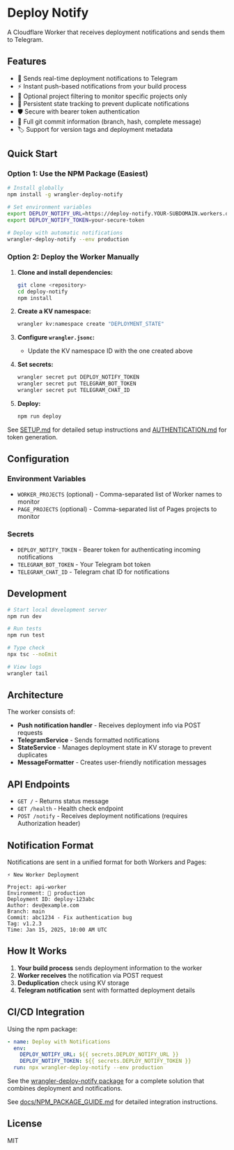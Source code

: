 # Deploy Notify

A Cloudflare Worker that receives deployment notifications and sends them to Telegram.

## Features

- 📱 Sends real-time deployment notifications to Telegram
- ⚡ Instant push-based notifications from your build process
- 🎯 Optional project filtering to monitor specific projects only
- 💾 Persistent state tracking to prevent duplicate notifications
- 🛡️ Secure with bearer token authentication
- 🔄 Full git commit information (branch, hash, complete message)
- 🏷️ Support for version tags and deployment metadata

## Quick Start

### Option 1: Use the NPM Package (Easiest)

```bash
# Install globally
npm install -g wrangler-deploy-notify

# Set environment variables
export DEPLOY_NOTIFY_URL=https://deploy-notify.YOUR-SUBDOMAIN.workers.dev
export DEPLOY_NOTIFY_TOKEN=your-secure-token

# Deploy with automatic notifications
wrangler-deploy-notify --env production
```

### Option 2: Deploy the Worker Manually

1. **Clone and install dependencies:**
   ```bash
   git clone <repository>
   cd deploy-notify
   npm install
   ```

2. **Create a KV namespace:**
   ```bash
   wrangler kv:namespace create "DEPLOYMENT_STATE"
   ```

3. **Configure `wrangler.jsonc`:**
   - Update the KV namespace ID with the one created above

4. **Set secrets:**
   ```bash
   wrangler secret put DEPLOY_NOTIFY_TOKEN
   wrangler secret put TELEGRAM_BOT_TOKEN
   wrangler secret put TELEGRAM_CHAT_ID
   ```

5. **Deploy:**
   ```bash
   npm run deploy
   ```

See [SETUP.md](./SETUP.md) for detailed setup instructions and [AUTHENTICATION.md](./docs/AUTHENTICATION.md) for token generation.

## Configuration

### Environment Variables

- `WORKER_PROJECTS` (optional) - Comma-separated list of Worker names to monitor
- `PAGE_PROJECTS` (optional) - Comma-separated list of Pages projects to monitor

### Secrets

- `DEPLOY_NOTIFY_TOKEN` - Bearer token for authenticating incoming notifications
- `TELEGRAM_BOT_TOKEN` - Your Telegram bot token
- `TELEGRAM_CHAT_ID` - Telegram chat ID for notifications

## Development

```bash
# Start local development server
npm run dev

# Run tests
npm run test

# Type check
npx tsc --noEmit

# View logs
wrangler tail
```

## Architecture

The worker consists of:
- **Push notification handler** - Receives deployment info via POST requests
- **TelegramService** - Sends formatted notifications
- **StateService** - Manages deployment state in KV storage to prevent duplicates
- **MessageFormatter** - Creates user-friendly notification messages

## API Endpoints

- `GET /` - Returns status message
- `GET /health` - Health check endpoint
- `POST /notify` - Receives deployment notifications (requires Authorization header)

## Notification Format

Notifications are sent in a unified format for both Workers and Pages:

```
⚡ New Worker Deployment

Project: api-worker
Environment: 🚀 production
Deployment ID: deploy-123abc
Author: dev@example.com
Branch: main
Commit: abc1234 - Fix authentication bug
Tag: v1.2.3
Time: Jan 15, 2025, 10:00 AM UTC
```

## How It Works

1. **Your build process** sends deployment information to the worker
2. **Worker receives** the notification via POST request
3. **Deduplication** check using KV storage
4. **Telegram notification** sent with formatted deployment details

## CI/CD Integration

Using the npm package:

```yaml
- name: Deploy with Notifications
  env:
    DEPLOY_NOTIFY_URL: ${{ secrets.DEPLOY_NOTIFY_URL }}
    DEPLOY_NOTIFY_TOKEN: ${{ secrets.DEPLOY_NOTIFY_TOKEN }}
  run: npx wrangler-deploy-notify --env production
```

See the [wrangler-deploy-notify package](./packages/wrangler-deploy-notify) for a complete solution that combines deployment and notifications.

See [docs/NPM_PACKAGE_GUIDE.md](./docs/NPM_PACKAGE_GUIDE.md) for detailed integration instructions.

## License

MIT
